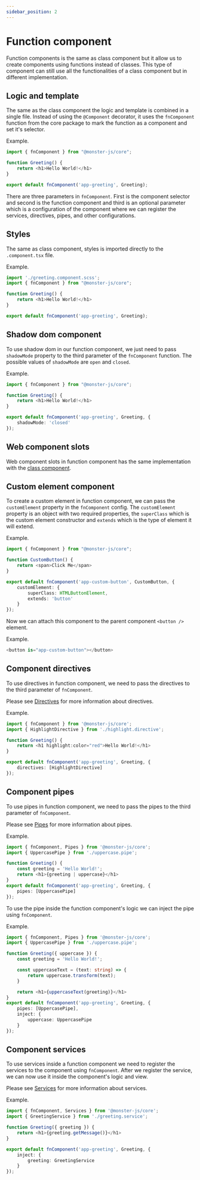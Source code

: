 ```yaml
---
sidebar_position: 2
---
```


# Function component

Function components is the same as class component but it allow us to create components using functions instead of classes.
This type of component can still use all the functionalities of a class component but in different implementation.

## Logic and template

The same as the class component the logic and template is combined in a single file.
Instead of using the `@Component` decorator, it uses the `fnComponent` function from the core package to mark the function as a component and set it's selector.

Example.

```typescript
import { fnComponent } from "@monster-js/core";

function Greeting() {
    return <h1>Hello World!</h1>
}

export default fnComponent('app-greeting', Greeting);
```

There are three parameters in `fnComponent`.
First is the component selector and second is the function component and third is an optional parameter which is a configuration of the component where we can register the services, directives, pipes, and other configurations.

## Styles

The same as class component, styles is imported directly to the `.component.tsx` file.

Example.

```typescript
import './greeting.component.scss';
import { fnComponent } from "@monster-js/core";

function Greeting() {
    return <h1>Hello World!</h1>
}

export default fnComponent('app-greeting', Greeting);
```

## Shadow dom component

To use shadow dom in our function component, we just need to pass `shadowMode` property to the third parameter of the `fnComponent` function.
The possible values of `shadowMode` are `open` and `closed`.

Example.

```typescript
import { fnComponent } from "@monster-js/core";

function Greeting() {
    return <h1>Hello World!</h1>
}

export default fnComponent('app-greeting', Greeting, {
    shadowMode: 'closed'
});
```

## Web component slots

Web component slots in function component has the same implementation with the [class component](./component#shadow-dom-component).

## Custom element component

To create a custom element in function component, we can pass the `customElement` property in the `fnComponent` config.
The `customElement` property is an object with two required properties, the `superClass` which is the custom element constructor and `extends` which is the type of element it will extend.

Example.

```typescript
import { fnComponent } from "@monster-js/core";

function CustomButton() {
    return <span>Click Me</span>
}

export default fnComponent('app-custom-button', CustomButton, {
    customElement: {
        superClass: HTMLButtonElement,
        extends: 'button'
    }
});
```

Now we can attach this component to the parent component `<button />` element.

Example.

```typescript
<button is="app-custom-button"></button>
```

## Component directives

To use directives in function component, we need to pass the directives to the third parameter of `fnComponent`.

Please see [Directives](./directives) for more information about directives.

Example.

```typescript
import { fnComponent } from '@monster-js/core';
import { HighlightDirective } from './highlight.directive';

function Greeting() {
    return <h1 highlight:color="red">Hello World!</h1>
}

export default fnComponent('app-greeting', Greeting, {
    directives: [HighlightDirective]
});
```

## Component pipes

To use pipes in function component, we need to pass the pipes to the third parameter of `fnComponent`.

Please see [Pipes](./pipes) for more information about pipes.

Example.

```typescript
import { fnComponent, Pipes } from '@monster-js/core';
import { UppercasePipe } from './uppercase.pipe';

function Greeting() {
    const greeting = 'Hello World!';
    return <h1>{greeting | uppercase}</h1>
}
export default fnComponent('app-greeting', Greeting, {
    pipes: [UppercasePipe]
});
```

To use the pipe inside the function component's logic we can inject the pipe using `fnComponent`.

Example.

```typescript
import { fnComponent, Pipes } from '@monster-js/core';
import { UppercasePipe } from './uppercase.pipe';

function Greeting({ uppercase }) {
    const greeting = 'Hello World!';

    const uppercaseText = (text: string) => {
        return uppercase.transform(text);
    }

    return <h1>{uppercaseText(greeting)}</h1>
}
export default fnComponent('app-greeting', Greeting, {
    pipes: [UppercasePipe],
    inject: {
        uppercase: UppercasePipe
    }
});
```

## Component services

To use services inside a function component we need to register the services to the component using `fnComponent`.
After we register the service, we can now use it inside the component's logic and view.

Please see [Services](./services) for more information about services.

Example.

```typescript
import { fnComponent, Services } from '@monster-js/core';
import { GreetingService } from './greeting.service';

function Greeting({ greeting }) {
    return <h1>{greeting.getMessage()}</h1>
}

export default fnComponent('app-greeting', Greeting, {
    inject: {
        greeting: GreetingService
    }
});
```
